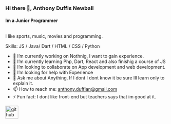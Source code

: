### Hi there 👋, Anthony Duffis Newball
#### Im a Junior Programmer
<img src= "https://anime.goodfon.com/download/net-igry-net-zhizni-no-game-no-life-anime/1366x768/" alt = "">

I like sports, music, movies and programming.

Skills: JS / Java/ Dart / HTML / CSS / Python

- 🔭 I’m currently working on Nothnig, I want to gain experience. 
- 🌱 I’m currently learning Php, Dart, React and also finishig a course of JS 
- 👯 I’m looking to collaborate on App development and web development. 
- 🤔 I’m looking for help with Experience 
- 💬 Ask me about Anything, If I dont I dont know it be sure Ill learn only to explain it. 
- 📫 How to reach me: anthony.duffian@gmail.com 
- ⚡ Fun fact: I dont like front-end but teachers says that im good at it. 


[<img src='https://cdn.jsdelivr.net/npm/simple-icons@3.0.1/icons/github.svg' alt='github' height='40'>](https://github.com/https://github.com/blackanthony14)  


